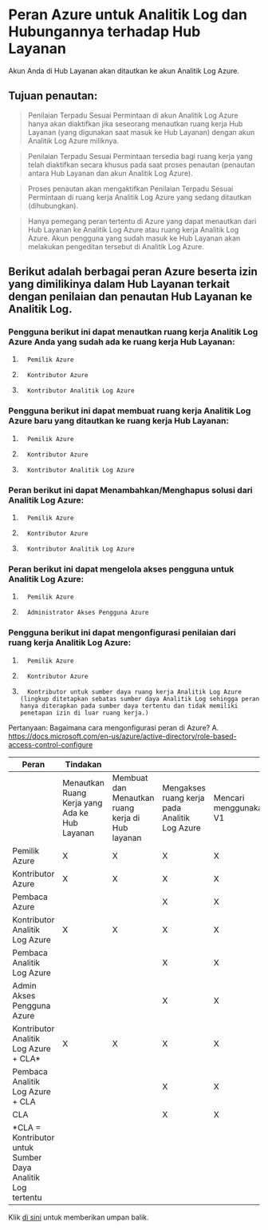 # <a name="azure-roles-for-log-analytics-and-how-they-relate-to-the-services-hub"></a>Peran Azure untuk Analitik Log dan Hubungannya terhadap Hub Layanan
 
Akun Anda di Hub Layanan akan ditautkan ke akun Analitik Log Azure.

## <a name="purpose-of-linking"></a>Tujuan penautan:

> Penilaian Terpadu Sesuai Permintaan di akun Analitik Log Azure hanya akan diaktifkan jika seseorang menautkan ruang kerja Hub Layanan (yang digunakan saat masuk ke Hub Layanan) dengan akun Analitik Log Azure miliknya. 

> Penilaian Terpadu Sesuai Permintaan tersedia bagi ruang kerja yang telah diaktifkan secara khusus pada saat proses penautan (penautan antara Hub Layanan dan akun Analitik Log Azure).

> Proses penautan akan mengaktifkan Penilaian Terpadu Sesuai Permintaan di ruang kerja Analitik Log Azure yang sedang ditautkan (dihubungkan).

> Hanya pemegang peran tertentu di Azure yang dapat menautkan dari Hub Layanan ke Analitik Log Azure atau ruang kerja Analitik Log Azure. Akun pengguna yang sudah masuk ke Hub Layanan akan melakukan pengeditan tersebut di Analitik Log Azure.

## <a name="below-are-the-different-azure-roles-and-permissions-those-roles-have-in-the-services-hub-with-regards-to-assessments-and-linking-your-services-hub-to-log-analytics"></a>Berikut adalah berbagai peran Azure beserta izin yang dimilikinya dalam Hub Layanan terkait dengan penilaian dan penautan Hub Layanan ke Analitik Log.

### <a name="the-following-users-can-link-your-existing-azure-log-analytics-workspaces-to-services-hub-workspace"></a>Pengguna berikut ini dapat menautkan ruang kerja Analitik Log Azure Anda yang sudah ada ke ruang kerja Hub Layanan:
1.       Pemilik Azure
2.       Kontributor Azure
3.       Kontributor Analitik Log Azure

### <a name="the-following-users-can-create-new-azure-log-analytics-workspace-that-are-linked-to-services-hub-workspace"></a>Pengguna berikut ini dapat membuat ruang kerja Analitik Log Azure baru yang ditautkan ke ruang kerja Hub Layanan:
1.       Pemilik Azure
2.       Kontributor Azure
3.       Kontributor Analitik Log Azure

### <a name="the-following-roles-can-addremove-solutions-from-azure-log-analytics"></a>Peran berikut ini dapat Menambahkan/Menghapus solusi dari Analitik Log Azure:
1.       Pemilik Azure
2.       Kontributor Azure
3.       Kontributor Analitik Log Azure

### <a name="the-following-roles-can-manage-user-access-for-azure-log-analytics"></a>Peran berikut ini dapat mengelola akses pengguna untuk Analitik Log Azure:
1.       Pemilik Azure
2.       Administrator Akses Pengguna Azure

### <a name="the-following-users-can-configure-the-assessments-from-azure-log-analytics-workspace"></a>Pengguna berikut ini dapat mengonfigurasi penilaian dari ruang kerja Analitik Log Azure:
1.       Pemilik Azure
2.       Kontributor Azure
3.       Kontributor untuk sumber daya ruang kerja Analitik Log Azure (lingkup ditetapkan sebatas sumber daya Analitik Log sehingga peran hanya diterapkan pada sumber daya tertentu dan tidak memiliki penetapan izin di luar ruang kerja.)
 
Pertanyaan: Bagaimana cara mengonfigurasi peran di Azure? A.   https://docs.microsoft.com/en-us/azure/active-directory/role-based-access-control-configure


| Peran                                                 | Tindakan                                 |                                           |                                         |                 |                 |                |                   |                  |                                  |
|-------------------------------------------------------|-----------------------------------------|-------------------------------------------|-----------------------------------------|-----------------|-----------------|----------------|-------------------|------------------|----------------------------------|
|                                                       | Menautkan Ruang Kerja yang Ada ke Hub Layanan | Membuat dan Menautkan ruang kerja di Hub layanan | Mengakses ruang kerja pada Analitik Log Azure | Mencari menggunakan V1 | Mencari menggunakan V2 | Menambahkan solusi | Menghapus solusi | Menambahkan/Menghapus pengguna | Melihat Kunci konfigurasi ruang kerja |
| Pemilik Azure                                           | X                                       | X                                         | X                                       | X               | X               | X              | X                 | X                | X                                |
| Kontributor Azure                                     | X                                       | X                                         | X                                       | X               | X               | X              | X                 |                  | X                                |
| Pembaca Azure                                          |                                         |                                           | X                                       | X               | X               |                |                   |                  |                                  |
| Kontributor Analitik Log Azure                       | X                                       | X                                         | X                                       | X               | X               | X              | X                 |                  |                                  |
| Pembaca Analitik Log Azure                            |                                         |                                           | X                                       | X               | X               |                |                   |                  |                                  |
| Admin Akses Pengguna Azure                               |                                         |                                           | X                                       | X               | X               |                |                   | X                |                                  |
| Kontributor Analitik Log Azure + CLA*                | X                                       | X                                         | X                                       | X               | X               | X              | X                 |                  | X                                |
| Pembaca Analitik Log Azure + CLA                      |                                         |                                           | X                                       | X               | X               |                |                   |                  | X                                |
| CLA                                                   |                                         |                                           | X                                       | X               | X               |                |                   |                  | X                                |
| *CLA = Kontributor untuk Sumber Daya Analitik Log tertentu |                                         |                                           |                                         |                 |                 |                |                   |                  |                                  |

Klik <a href="mailto:SHub_Feedback_RC@Microsoft.com?subject=Resource%20Center%20Feedback%3A%20%3CInsert%20feedback%20topic%3E%3E&amp;body=%3C%3Cplease%20submit%20your%20feedback%20with%20enough%20detail%20on%20the%20problem%2C%20reproduction%20steps%20and%20what%20you%20desire%20to%20happen%3E%3E" target="_blank">di sini</a> untuk memberikan umpan balik.
